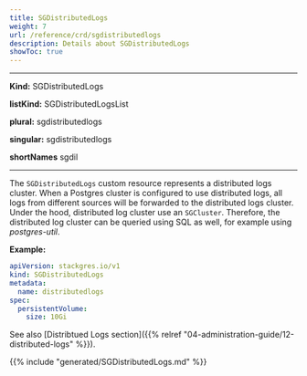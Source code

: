 ```yaml
---
title: SGDistributedLogs
weight: 7
url: /reference/crd/sgdistributedlogs
description: Details about SGDistributedLogs
showToc: true
---
```


___

**Kind:** SGDistributedLogs

**listKind:** SGDistributedLogsList

**plural:** sgdistributedlogs

**singular:** sgdistributedlogs

**shortNames** sgdil
___

The `SGDistributedLogs` custom resource represents a distributed logs cluster.
When a Postgres cluster is configured to use distributed logs, all logs from different sources will be forwarded to the distributed logs cluster.
Under the hood, distributed log cluster use an `SGCluster`.
Therefore, the distributed log cluster can be queried using SQL as well, for example using *postgres-util*.

**Example:**

```yaml
apiVersion: stackgres.io/v1
kind: SGDistributedLogs
metadata:
  name: distributedlogs
spec:
  persistentVolume:
    size: 10Gi
```

See also [Distribtued Logs section]({{%  relref "04-administration-guide/12-distributed-logs" %}}).

{{% include "generated/SGDistributedLogs.md" %}}
